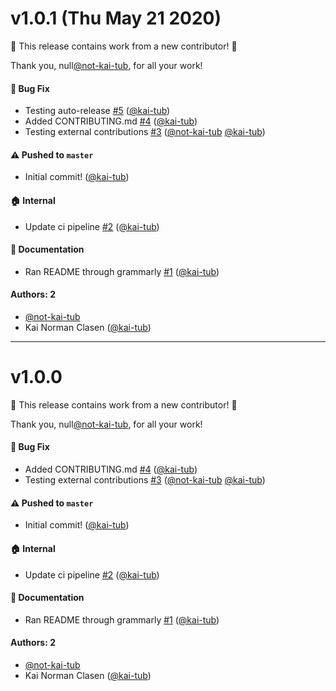 # v1.0.1 (Thu May 21 2020)

:tada: This release contains work from a new contributor! :tada:

Thank you, null[@not-kai-tub](https://github.com/not-kai-tub), for all your work!

#### 🐛 Bug Fix

- Testing auto-release [#5](https://github.com/kai-tub/external-repo-sync-action/pull/5) ([@kai-tub](https://github.com/kai-tub))
- Added CONTRIBUTING.md [#4](https://github.com/kai-tub/external-repo-sync-action/pull/4) ([@kai-tub](https://github.com/kai-tub))
- Testing external contributions [#3](https://github.com/kai-tub/external-repo-sync-action/pull/3) ([@not-kai-tub](https://github.com/not-kai-tub) [@kai-tub](https://github.com/kai-tub))

#### ⚠️  Pushed to `master`

- Initial commit! ([@kai-tub](https://github.com/kai-tub))

#### 🏠 Internal

- Update ci pipeline [#2](https://github.com/kai-tub/external-repo-sync-action/pull/2) ([@kai-tub](https://github.com/kai-tub))

#### 📝 Documentation

- Ran README through grammarly [#1](https://github.com/kai-tub/external-repo-sync-action/pull/1) ([@kai-tub](https://github.com/kai-tub))

#### Authors: 2

- [@not-kai-tub](https://github.com/not-kai-tub)
- Kai Norman Clasen ([@kai-tub](https://github.com/kai-tub))

---

# v1.0.0

:tada: This release contains work from a new contributor! :tada:

Thank you, null[@not-kai-tub](https://github.com/not-kai-tub), for all your work!

#### 🐛 Bug Fix

- Added CONTRIBUTING.md [#4](https://github.com/kai-tub/external-repo-sync-action/pull/4) ([@kai-tub](https://github.com/kai-tub))
- Testing external contributions [#3](https://github.com/kai-tub/external-repo-sync-action/pull/3) ([@not-kai-tub](https://github.com/not-kai-tub) [@kai-tub](https://github.com/kai-tub))

#### ⚠️  Pushed to `master`

- Initial commit! ([@kai-tub](https://github.com/kai-tub))

#### 🏠 Internal

- Update ci pipeline [#2](https://github.com/kai-tub/external-repo-sync-action/pull/2) ([@kai-tub](https://github.com/kai-tub))

#### 📝 Documentation

- Ran README through grammarly [#1](https://github.com/kai-tub/external-repo-sync-action/pull/1) ([@kai-tub](https://github.com/kai-tub))

#### Authors: 2

- [@not-kai-tub](https://github.com/not-kai-tub)
- Kai Norman Clasen ([@kai-tub](https://github.com/kai-tub))
